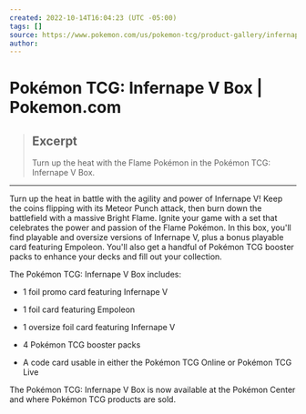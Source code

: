 ```yaml
---
created: 2022-10-14T16:04:23 (UTC -05:00)
tags: []
source: https://www.pokemon.com/us/pokemon-tcg/product-gallery/infernape-v-box/
author: 
---
```


# Pokémon TCG: Infernape V Box | Pokemon.com

> ## Excerpt
> Turn up the heat with the Flame Pokémon in the Pokémon TCG: Infernape V Box.

---
Turn up the heat in battle with the agility and power of Infernape V! Keep the coins flipping with its Meteor Punch attack, then burn down the battlefield with a massive Bright Flame. Ignite your game with a set that celebrates the power and passion of the Flame Pokémon. In this box, you'll find playable and oversize versions of Infernape V, plus a bonus playable card featuring Empoleon. You'll also get a handful of Pokémon TCG booster packs to enhance your decks and fill out your collection.

The Pokémon TCG: Infernape V Box includes:

-   1 foil promo card featuring Infernape V
    
-   1 foil card featuring Empoleon
    
-   1 oversize foil card featuring Infernape V
    
-   4 Pokémon TCG booster packs
    
-   A code card usable in either the Pokémon TCG Online or Pokémon TCG Live
    

The Pokémon TCG: Infernape V Box is now available at the Pokémon Center and where Pokémon TCG products are sold.
